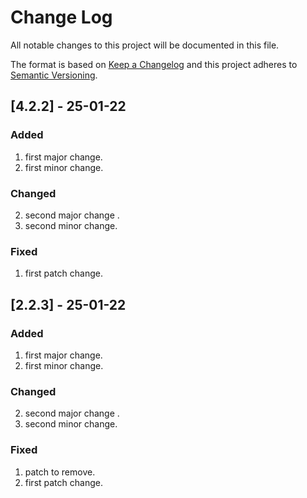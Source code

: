 # Change Log
All notable changes to this project will be documented in this file.

The format is based on [Keep a Changelog](http://keepachangelog.com/)
and this project adheres to [Semantic Versioning](http://semver.org/).

## [4.2.2] - 25-01-22
### Added
1. first major change.
1. first minor change.
### Changed
2. second major change .
2. second minor change.
### Fixed
1. first patch change.

## [2.2.3] - 25-01-22
### Added
1. first major change.
1. first minor change.
### Changed
2. second major change .
2. second minor change.
### Fixed
1. patch to remove.
1. first patch change.


